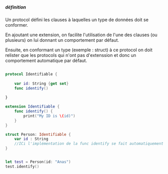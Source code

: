 ##### définition 

Un protocol défini les clauses à laquelles un type de données doit se conformer.

En ajoutant une extension, on facilite l'utilisation de l'une des clauses (ou plusieurs) on lui donnant un comportement par défaut. 

Ensuite, en conformant un type (exemple : struct) à ce protocol on doit relister que les protocols qui n'ont pas d'extenssion et donc un comportement automatique par défaut. 

```swift

protocol Identifiable {
    
    var id: String {get set}
    func identify()
    
}

extension Identifiable {
    func identify() {
        print("My ID is \(id)")
    }
}

struct Person: Identifiable {
    var id : String
    //ICi l'implémentation de la func identify se fait automatiquement
}


let test = Person(id: "Anas")
test.identify()

```